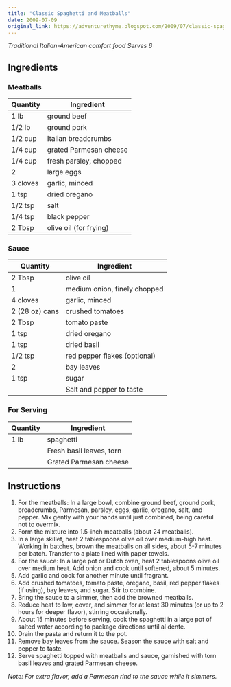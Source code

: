 ```yaml
---
title: "Classic Spaghetti and Meatballs"
date: 2009-07-09
original_link: https://adventurethyme.blogspot.com/2009/07/classic-spaghetti-and-meatballs.html
---
```


_Traditional Italian-American comfort food_
_Serves 6_

## Ingredients


### Meatballs

| Quantity | Ingredient |
| -------- | ---------- |
| 1 lb | ground beef |
| 1/2 lb | ground pork |
| 1/2 cup | Italian breadcrumbs |
| 1/4 cup | grated Parmesan cheese |
| 1/4 cup | fresh parsley, chopped |
| 2 | large eggs |
| 3 cloves | garlic, minced |
| 1 tsp | dried oregano |
| 1/2 tsp | salt |
| 1/4 tsp | black pepper |
| 2 Tbsp | olive oil (for frying) |

### Sauce

| Quantity | Ingredient |
| -------- | ---------- |
| 2 Tbsp | olive oil |
| 1 | medium onion, finely chopped |
| 4 cloves | garlic, minced |
| 2 (28 oz) cans | crushed tomatoes |
| 2 Tbsp | tomato paste |
| 1 tsp | dried oregano |
| 1 tsp | dried basil |
| 1/2 tsp | red pepper flakes (optional) |
| 2 | bay leaves |
| 1 tsp | sugar |
| | Salt and pepper to taste |

### For Serving

| Quantity | Ingredient |
| -------- | ---------- |
| 1 lb | spaghetti |
| | Fresh basil leaves, torn |
| | Grated Parmesan cheese |

## Instructions


1. For the meatballs: In a large bowl, combine ground beef, ground pork, breadcrumbs, Parmesan, parsley, eggs, garlic, oregano, salt, and pepper. Mix gently with your hands until just combined, being careful not to overmix.
2. Form the mixture into 1.5-inch meatballs (about 24 meatballs).
3. In a large skillet, heat 2 tablespoons olive oil over medium-high heat. Working in batches, brown the meatballs on all sides, about 5-7 minutes per batch. Transfer to a plate lined with paper towels.
4. For the sauce: In a large pot or Dutch oven, heat 2 tablespoons olive oil over medium heat. Add onion and cook until softened, about 5 minutes.
5. Add garlic and cook for another minute until fragrant.
6. Add crushed tomatoes, tomato paste, oregano, basil, red pepper flakes (if using), bay leaves, and sugar. Stir to combine.
7. Bring the sauce to a simmer, then add the browned meatballs.
8. Reduce heat to low, cover, and simmer for at least 30 minutes (or up to 2 hours for deeper flavor), stirring occasionally.
9. About 15 minutes before serving, cook the spaghetti in a large pot of salted water according to package directions until al dente.
10. Drain the pasta and return it to the pot.
11. Remove bay leaves from the sauce. Season the sauce with salt and pepper to taste.
12. Serve spaghetti topped with meatballs and sauce, garnished with torn basil leaves and grated Parmesan cheese.

_Note: For extra flavor, add a Parmesan rind to the sauce while it simmers._
